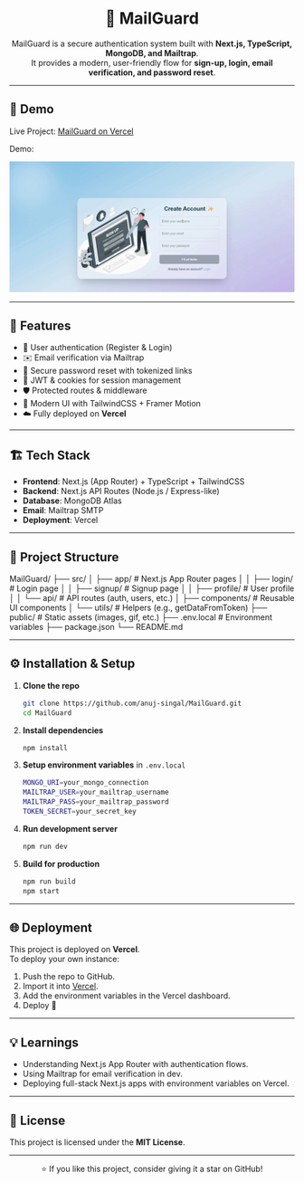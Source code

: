 <h1 align="center">📧 MailGuard</h1>
<p align="center">
  MailGuard is a secure authentication system built with <b> Next.js, TypeScript, MongoDB, and Mailtrap</b>. </br>
  It provides a modern, user-friendly flow for <b>sign-up, login, email verification, and password reset</b>.    
</p>

---

## 📸 Demo

Live Project: [MailGuard on Vercel](https://mail-guard-gilt.vercel.app/)

Demo:  
<p align="center">
  <img src="mailguard.gif" alt="MailGuard Demo" width="700"/>
</p>

---

## 🚀 Features

- 🔐 User authentication (Register & Login)
- ✉️ Email verification via Mailtrap
- 🔑 Secure password reset with tokenized links
- 🍪 JWT & cookies for session management
- 🛡️ Protected routes & middleware
- 🎨 Modern UI with TailwindCSS + Framer Motion
- ☁️ Fully deployed on **Vercel**

---

## 🏗️ Tech Stack

- **Frontend**: Next.js (App Router) + TypeScript + TailwindCSS  
- **Backend**: Next.js API Routes (Node.js / Express-like)  
- **Database**: MongoDB Atlas  
- **Email**: Mailtrap SMTP  
- **Deployment**: Vercel  

---

## 📂 Project Structure

MailGuard/
├── src/
│   ├── app/               # Next.js App Router pages
│   │   ├── login/         # Login page
│   │   ├── signup/        # Signup page
│   │   ├── profile/       # User profile
│   │   └── api/           # API routes (auth, users, etc.)
│   ├── components/        # Reusable UI components
│   └── utils/             # Helpers (e.g., getDataFromToken)
├── public/                # Static assets (images, gif, etc.)
├── .env.local             # Environment variables
├── package.json
└── README.md

---

## ⚙️ Installation & Setup

1. **Clone the repo**
   ```bash
   git clone https://github.com/anuj-singal/MailGuard.git
   cd MailGuard
   ```

2. **Install dependencies**
   ```bash
   npm install
   ```
  
3. **Setup environment variables** in `.env.local`
   ```bash
   MONGO_URI=your_mongo_connection
   MAILTRAP_USER=your_mailtrap_username
   MAILTRAP_PASS=your_mailtrap_password
   TOKEN_SECRET=your_secret_key
   ```

4. **Run development server**
   ```bash
   npm run dev
   ```
   
5. **Build for production**
    ```bash
   npm run build  
   npm start
   ```
---

## 🌐 Deployment

This project is deployed on **Vercel**.  
To deploy your own instance:
1. Push the repo to GitHub.
2. Import it into [Vercel](https://vercel.com).
3. Add the environment variables in the Vercel dashboard.
4. Deploy 🚀

---

## 💡 Learnings

- Understanding Next.js App Router with authentication flows.
- Using Mailtrap for email verification in dev.
- Deploying full-stack Next.js apps with environment variables on Vercel.

---

## 📜 License
This project is licensed under the **MIT License**.  

---

<p align="center">⭐ If you like this project, consider giving it a star on GitHub!</p>
